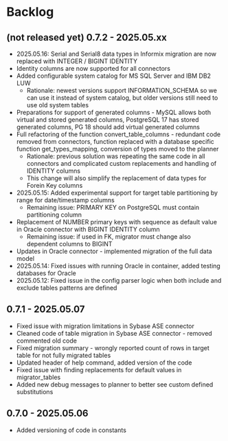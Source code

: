 # Backlog

## (not released yet) 0.7.2 - 2025.05.xx

- 2025.05.16: Serial and Serial8 data types in Informix migration are now replaced with INTEGER / BIGINT IDENTITY
- Identity columns are now supported for all connectors
- Added configurable system catalog for MS SQL Server and IBM DB2 LUW
  - Rationale: newest versions support INFORMATION_SCHEMA so we can use it instead of system catalog, but older versions still need to use old system tables
- Preparations for support of generated columns - MySQL allows both virtual and stored generated columns, PostgreSQL 17 has stored generated columns, PG 18 should add virtual generated columns
- Full refactoring of the function convert_table_columns - redundant code removed from connectors, function replaced with a database specific function get_types_mapping, conversion of types moved to the planner
  - Rationale: previous solution was repeating the same code in all connectors and complicated custom replacements and handling of IDENTITY columns
  - This change will also simplify the replacement of data types for Forein Key columns
- 2025.05.15: Added experimental support for target table partitioning by range for date/timestamp columns
  - Remaining issue: PRIMARY KEY on PostgreSQL must contain partitioning column
- Replacement of NUMBER primary keys with sequence as default value in Oracle connector with BIGINT IDENTITY column
  - Remaining issue: if used in FK, migrator must change also dependent columns to BIGINT
- Updates in Oracle connector - implemented migration of the full data model
- 2025.05.14: Fixed issues with running Oracle in container, added testing databases for Oracle
- 2025.05.12: Fixed issue in the config parser logic when both include and exclude tables patterns are defined

## 0.7.1 - 2025.05.07

- Fixed issue with migration limitations in Sybase ASE connector
- Cleaned code of table migration in Sybase ASE connector - removed commented old code
- Fixed migration summary - wrongly reported count of rows in target table for not fully migrated tables
- Updated header of help command, added version of the code
- Fixed issue with finding replacements for default values in migrator_tables
- Added new debug messages to planner to better see custom defined substitutions

## 0.7.0 - 2025.05.06

- Added versioning of code in constants
